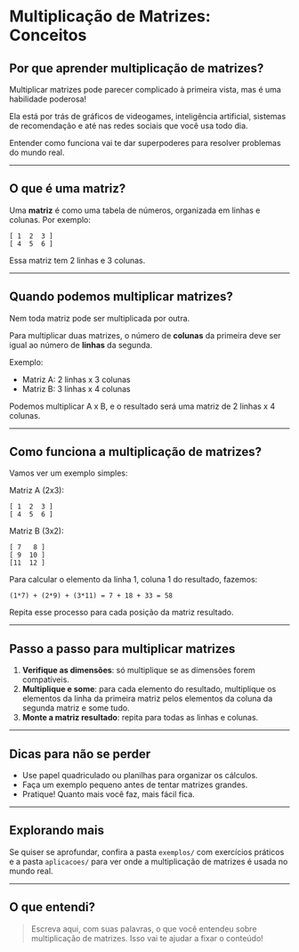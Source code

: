 # Multiplicação de Matrizes: Conceitos

## Por que aprender multiplicação de matrizes?

Multiplicar matrizes pode parecer complicado à primeira vista, mas é uma habilidade poderosa!

Ela está por trás de gráficos de videogames, inteligência artificial, sistemas de recomendação e até nas redes sociais que você usa todo dia.

Entender como funciona vai te dar superpoderes para resolver problemas do mundo real.

---

## O que é uma matriz?

Uma **matriz** é como uma tabela de números, organizada em linhas e colunas. Por exemplo:

```plaintext
[ 1  2  3 ]
[ 4  5  6 ]
```

Essa matriz tem 2 linhas e 3 colunas.

---

## Quando podemos multiplicar matrizes?

Nem toda matriz pode ser multiplicada por outra.

Para multiplicar duas matrizes, o número de **colunas** da primeira deve ser igual ao número de **linhas** da segunda.

Exemplo:

- Matriz A: 2 linhas x 3 colunas
- Matriz B: 3 linhas x 4 colunas

Podemos multiplicar A x B, e o resultado será uma matriz de 2 linhas x 4 colunas.

---

## Como funciona a multiplicação de matrizes?

Vamos ver um exemplo simples:

Matriz A (2x3):

```plaintext
[ 1  2  3 ]
[ 4  5  6 ]
```

Matriz B (3x2):

```plaintext
[ 7   8 ]
[ 9  10 ]
[11  12 ]
```

Para calcular o elemento da linha 1, coluna 1 do resultado, fazemos:

```plaintext
(1*7) + (2*9) + (3*11) = 7 + 18 + 33 = 58
```

Repita esse processo para cada posição da matriz resultado.

---

## Passo a passo para multiplicar matrizes

1. **Verifique as dimensões**: só multiplique se as dimensões forem compatíveis.
2. **Multiplique e some**: para cada elemento do resultado, multiplique os elementos da linha da primeira matriz pelos elementos da coluna da segunda matriz e some tudo.
3. **Monte a matriz resultado**: repita para todas as linhas e colunas.

---

## Dicas para não se perder

- Use papel quadriculado ou planilhas para organizar os cálculos.
- Faça um exemplo pequeno antes de tentar matrizes grandes.
- Pratique! Quanto mais você faz, mais fácil fica.

---

## Explorando mais

Se quiser se aprofundar, confira a pasta `exemplos/` com exercícios práticos e a pasta `aplicacoes/` para ver onde a multiplicação de matrizes é usada no mundo real.

---

## O que entendi?

> Escreva aqui, com suas palavras, o que você entendeu sobre multiplicação de matrizes. Isso vai te ajudar a fixar o conteúdo!
